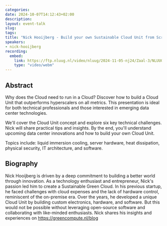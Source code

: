 ```yaml
---
categories:
date: 2024-10-07T14:12:43+02:00
description:
layout: event-talk
slug:
tags:
title: "Nick Hooijberg - Build your own Sustainable Cloud Unit from Scratch"
speakers:
- nick-hooijberg
recording:
  embed:
    link: https://ftp.nluug.nl/video/nluug/2024-11-05-nj24/Zaal-3/NLUUG-NJ24-NickHooijberg-BuildYourOwnSustainableCloud.mkv
    type: "video/webm"
---
```


## Abstract

Why does the Cloud need to run in a Cloud? Discover how to build a Cloud Unit that outperforms hyperscalers on all metrics. This presentation is ideal for both technical professionals and those interested in emerging data center technologies.

We'll cover the Cloud Unit concept and explore six key technical challenges. Nick will share practical tips and insights. By the end, you'll understand upcoming data center innovations and how to build your own Cloud Unit.

Topics include: liquid immersion cooling, server hardware, heat dissipation, physical security, IT architecture, and software.

## Biography

Nick Hooijberg is driven by a deep commitment to building a better world through innovation. As a technology enthusiast and entrepreneur, Nick's passion led him to create a Sustainable Green Cloud. In his previous startup, he faced challenges with cloud expenses and the lack of hardware control, reminiscent of the on-premise era. Over the years, he developed a unique Cloud Unit by building custom electronics, hardware, and software. But this would not be possible without leveraging open-source software and collaborating with like-minded enthusiasts. Nick shares his insights and experiences on https://greencompute.nl/blog
